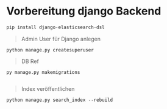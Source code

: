 # Vorbereitung django Backend
```python
pip install django-elasticsearch-dsl
```
>Admin User für Django anlegen
```
python manage.py createsuperuser
```

>DB Ref
```
py manage.py makemigrations 
```
>
```

```


>Index veröffentlichen
```
python manage.py search_index --rebuild
```

